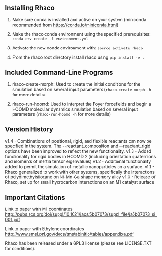 ## Installing Rhaco

1) Make sure conda is installed and active on your system (miniconda recommended from https://conda.io/miniconda.html)

2) Make the rhaco conda environment using the specified prerequisites: `conda env create -f environment.yml`

3) Activate the new conda environment with: `source activate rhaco`

4) From the rhaco root directory install rhaco using `pip install -e .`

## Included Command-Line Programs

1) rhaco-create-morph: Used to create the initial conditions for the simulation based on several input parameters (`rhaco-create-morph -h` for more details)

2) rhaco-run-hoomd: Used to interpret the Foyer forcefields and begin a HOOMD molecular dynamics simulation based on several input parameters (`rhaco-run-hoomd -h` for more details)

## Version History

v1.4 - Combinations of positional, rigid, and flexible reactants can now be specified in the system. The --reactant_composition and --reactant_rigid options have been improved to reflect the new functionality.
v1.3 - Added functionality for rigid bodies in HOOMD 2 (including orientation quaternions and moments of inertia tensor eigenvalues)
v1.2 - Additional functionality added to permit the simulation of metallic nanoparticles on a surface.
v1.1 - Rhaco generalized to work with other systems, specifically the interactions of polydimethylsiloxane on Ni-Mn-Ga shape memory alloy
v1.0 - Release of Rhaco, set up for small hydrocarbon interactions on an M1 catalyst surface

## Important Citations

Link to paper with M1 coordinates
http://pubs.acs.org/doi/suppl/10.1021/jacs.5b07073/suppl_file/ja5b07073_si_001.pdf

Link to paper with Ethylene coordinates
http://www.emsl.pnl.gov/docs/tms/abinitio/tables/appendixa.pdf

Rhaco has been released under a GPL3 license (please see LICENSE.TXT for conditions).
